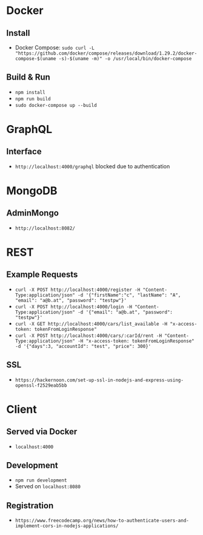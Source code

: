 # Docker
## Install
- Docker Compose: `sudo curl -L "https://github.com/docker/compose/releases/download/1.29.2/docker-compose-$(uname -s)-$(uname -m)" -o /usr/local/bin/docker-compose`

## Build & Run
- `npm install`
- `npm run build`
- `sudo docker-compose up --build`

# GraphQL
## Interface
- `http://localhost:4000/graphql` blocked due to authentication

# MongoDB
## AdminMongo
- `http://localhost:8082/`

# REST
## Example Requests
- `curl -X POST http://localhost:4000/register -H "Content-Type:application/json" -d '{"firstName":"c", "lastName": "A", "email": "a@b.at", "password": "testpw"}'`
- `curl -X POST http://localhost:4000/login -H "Content-Type:application/json" -d '{"email": "a@b.at", "password": "testpw"}'`
- `curl -X GET http://localhost:4000/cars/list_available -H "x-access-token: tokenFromLoginResponse"`
- `curl -X POST http://localhost:4000/cars/:carId/rent -H "Content-Type:application/json" -H "x-access-token: tokenFromLoginResponse" -d '{"days":3, "accountId": "test", "price": 300}'`

## SSL
- `https://hackernoon.com/set-up-ssl-in-nodejs-and-express-using-openssl-f2529eab5bb`

# Client
## Served via Docker
- `localhost:4000`

## Development
- `npm run development`
- Served on `localhost:8080`

## Registration
- `https://www.freecodecamp.org/news/how-to-authenticate-users-and-implement-cors-in-nodejs-applications/`